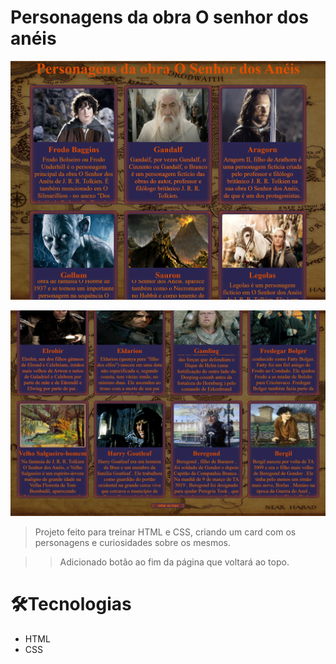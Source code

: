 # Personagens da obra O senhor dos anéis 

![imagem](./.github/127.0.0.1_5500_home.html%20(1).png)

![imagem](./.github/127.0.0.1_5500_home.html%20(2).png)

>Projeto feito para treinar HTML e CSS, criando um card com os personagens e curiosidades sobre os mesmos.

>>Adicionado botão ao fim da página que voltará ao topo.

# 🛠️Tecnologias

- HTML
- CSS